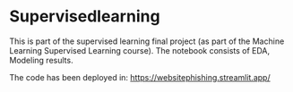 # Supervisedlearning

This is part of the supervised learning final project (as part of the Machine Learning Supervised Learning course). The notebook consists of EDA, Modeling results. 

The code has been deployed in: https://websitephishing.streamlit.app/
